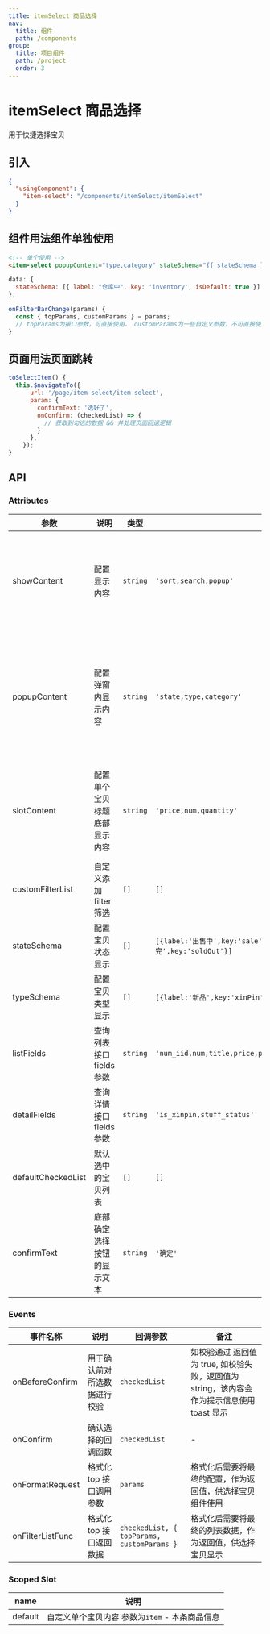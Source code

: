 ```yaml
---
title: itemSelect 商品选择
nav:
  title: 组件
  path: /components
group:
  title: 项目组件
  path: /project
  order: 3
---
```


# itemSelect 商品选择

用于快捷选择宝贝

## 引入

```json
{
  "usingComponent": {
    "item-select": "/components/itemSelect/itemSelect"
  }
}
```

## 组件用法<Badge>组件单独使用</Badge>

```html
<!-- 单个使用 -->
<item-select popupContent="type,category" stateSchema="{{ stateSchema }}" />
```

```js
data: {
  stateSchema: [{ label: "仓库中", key: 'inventory', isDefault: true }]
},

onFilterBarChange(params) {
  const { topParams, customParams } = params;
  // topParams为接口参数，可直接使用， customParams为一些自定义参数，不可直接使用在top接口参数上
}

```

## 页面用法<Badge>页面跳转</Badge>

```js
toSelectItem() {
  this.$navigateTo({
      url: '/page/item-select/item-select',
      param: {
        confirmText: '选好了',
        onConfirm: (checkedList) => {
          // 获取到勾选的数据 && 并处理页面回退逻辑
        }
      },
    });
}
```

## API

### Attributes

| 参数               | 说明                         | 类型     | 默认值                                                                                                       | 备注                                                                           |
| ------------------ | ---------------------------- | -------- | ------------------------------------------------------------------------------------------------------------ | ------------------------------------------------------------------------------ |
| showContent        | 配置显示内容                 | `string` | `'sort,search,popup'`                                                                                        | `sort`为默认的排序, `search`为搜索栏， `popup`为高级筛选弹窗                   |
| popupContent       | 配置弹窗内显示内容           | `string` | `'state,type,category'`                                                                                      | `state`为宝贝类型, `type`为宝贝类型, `video`为主图视频 ， `category`为类目选择 |
| slotContent        | 配置单个宝贝标题底部显示内容 | `string` | `'price,num,quantity'`                                                                                       | `price`为宝贝价格, `num`为宝贝库存, `quantity`为宝贝销量                       |
| customFilterList   | 自定义添加 filter 筛选       | `[]`     | `[]`                                                                                                         | 正在实现，暂不要使用                                                           |
| stateSchema        | 配置宝贝状态显示             | `[]`     | `[{label:'出售中',key:'sale',isDefault:true},{label:'仓库中',key:'inventory'},{label:'售完',key:'soldOut'}]` | -                                                                              |
| typeSchema         | 配置宝贝类型显示             | `[]`     | `[{label:'新品',key:'xinPin'},{label:'拍卖',key:'paiMai'},{label:'闲鱼',key:'xianYu'}]`                      | -                                                                              |
| listFields         | 查询列表接口 fields 参数     | `string` | `'num_iid,num,title,price,pic_url,list_time,delist_time,sold_quantity,type,postage_id'`                      | -                                                                              |
| detailFields       | 查询详情接口 fields 参数     | `string` | `'is_xinpin,stuff_status'`                                                                                   | -                                                                              |
| defaultCheckedList | 默认选中的宝贝列表           | `[]`     | `[]`                                                                                                         | `用于识别是否勾选的num_iid字段必须存在`                                        |
| confirmText        | 底部确定选择按钮的显示文本   | `string` | `'确定'`                                                                                                     | -                                                                              |

### Events

| 事件名称         | 说明                         | 回调参数                                   | 备注                                                                                       |
| ---------------- | ---------------------------- | ------------------------------------------ | ------------------------------------------------------------------------------------------ |
| onBeforeConfirm  | 用于确认前对所选数据进行校验 | `checkedList`                              | 如校验通过 返回值为 true, 如校验失败，返回值为 string，该内容会作为提示信息使用 toast 显示 |
| onConfirm        | 确认选择的回调函数           | `checkedList`                              | -                                                                                          |
| onFormatRequest  | 格式化 top 接口调用参数      | `params`                                   | 格式化后需要将最终的配置，作为返回值，供选择宝贝组件使用                                   |
| onFilterListFunc | 格式化 top 接口返回数据      | `checkedList, { topParams, customParams }` | 格式化后需要将最终的列表数据，作为返回值，供选择宝贝显示                                   |

### Scoped Slot

| name    | 说明                                           |
| ------- | ---------------------------------------------- |
| default | 自定义单个宝贝内容 参数为`item` - 本条商品信息 |
